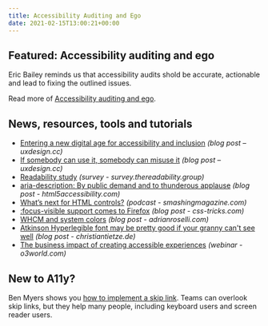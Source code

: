 ```yaml
---
title: Accessibility Auditing and Ego
date: 2021-02-15T13:00:21+00:00
---
```


## Featured: Accessibility auditing and ego

Eric Bailey reminds us that accessibility audits shold be accurate, actionable and lead to fixing the outlined issues.

Read more of [Accessibility auditing and ego](https://ericwbailey.design/writing/accessibility-auditing-and-ego/).

## News, resources, tools and tutorials

- [Entering a new digital age for accessibility and inclusion](https://uxdesign.cc/latest-news-from-the-accessibility-front-legal-and-standards-landscape-5cc0938b3b28) *(blog post – uxdesign.cc)*
- [If somebody can use it, somebody can misuse it](https://uxdesign.cc/if-somebody-can-use-it-somebody-can-misuse-it-4f362196f69) *(blog post – uxdesign.cc)*
- [Readability study](https://survey.thereadability.group/survey/readability-study/) *(survey - survey.thereadability.group)*
- [aria-description: By public demand and to thunderous applause](https://html5accessibility.com/stuff/2021/02/09/aria-description-by-public-demand-and-to-thunderous-applause/) *(blog post - html5accessibility.com)*
- [What’s next for HTML controls?](https://www.smashingmagazine.com/2021/02/smashing-podcast-episode-35/) *(podcast - smashingmagazine.com)*
- [:focus-visible support comes to Firefox](https://css-tricks.com/focus-visible-support-comes-to-firefox/) *(blog post - css-tricks.com)*
- [WHCM and system colors](https://adrianroselli.com/2021/02/whcm-and-system-colors.html) *(blog post - adrianroselli.com)*
- [Atkinson Hyperlegible font may be pretty good if your granny can't see well](https://christiantietze.de/posts/2021/01/hyperlegible-font/) *(blog post - christiantietze.de)*
- [The business impact of creating accessible experiences](https://www.o3world.com/news/webinar-the-business-impact-of-creating-accessible-experiences/) *(webinar - o3world.com)*

## New to A11y?

Ben Myers shows you [how to implement a skip link](https://benmyers.dev/blog/skip-links/). Teams can overlook skip links, but they help many people, including keyboard users and screen reader users.
